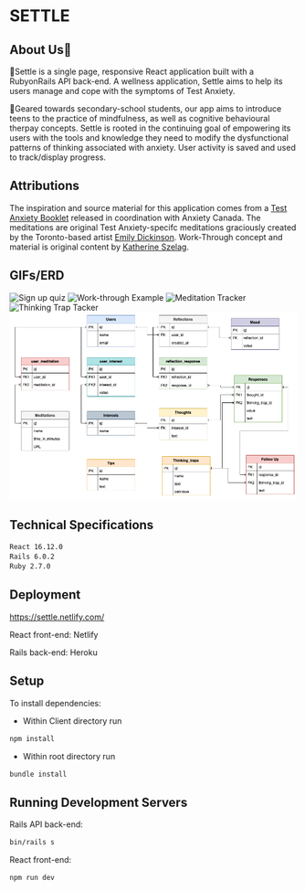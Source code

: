 # SETTLE

## About Us🎒
 

🌵Settle is a single page, responsive React application built with a RubyonRails API back-end. A wellness application, Settle aims to help its users manage and cope with the symptoms of Test Anxiety.     

🌵Geared towards secondary-school
students, our app aims to introduce teens to the practice of mindfulness, as well as cognitive behavioural therpay concepts. Settle is rooted in the continuing goal of empowering its users with the tools and knowledge they need to modify the dysfunctional patterns of thinking associated with anxiety. User activity is saved and used to track/display progress.

## Attributions

The inspiration and source material for this application comes from a [Test Anxiety Booklet](https://www.anxietycanada.com/sites/default/files/Test_Anxiety_Booklet.pdf) released in coordination with Anxiety Canada. The meditations are original Test Anxiety-specifc meditations graciously created by the Toronto-based artist [Emily Dickinson](https://www.emilydawndickinson.com/). Work-Through concept and material is original content by [Katherine Szelag](https://www.linkedin.com/in/katherine-szelag/).

## GIFs/ERD

![Sign up quiz](https://github.com/claraisley/settle/blob/master/docs/sign-in.gif?raw=true)
![Work-through Example](https://github.com/claraisley/settle/blob/master/docs/workthrough.gif?raw=true)
![Meditation Tracker](https://github.com/claraisley/settle/blob/master/docs/meditation-tracker.gif?raw=true)
![Thinking Trap Tacker](https://github.com/claraisley/settle/blob/master/docs/thinking-traps.gif?raw=true)
![Database ERD](https://github.com/claraisley/settle/blob/master/docs/SettleERD.png?raw=true)





## Technical Specifications
```sh
React 16.12.0
Rails 6.0.2
Ruby 2.7.0
```

## Deployment
https://settle.netlify.com/   

React front-end: Netlify

Rails back-end: Heroku

## Setup

To install dependencies:
- Within Client directory run  
```sh
npm install
``` 
- Within root directory run  
```sh
bundle install
``` 
## Running Development Servers

Rails API back-end:
```sh
bin/rails s
```
React front-end:
```sh
npm run dev
```

